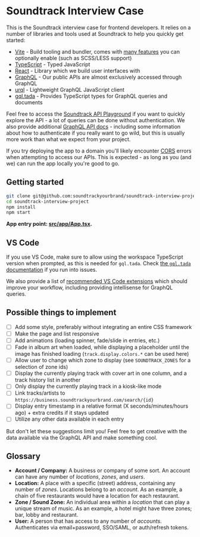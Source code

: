 # Soundtrack Interview Case

This is the Soundtrack interview case for frontend developers. It relies on a number of libraries and tools used at Soundtrack to help you quickly get started:

- [Vite](https://vite.dev/) - Build tooling and bundler, comes with [many features](https://vite.dev/guide/features.html) you can optionally enable (such as SCSS/LESS support)
- [TypeScript](https://www.typescriptlang.org/) - Typed JavaScript
- [React](https://react.dev/) - Library which we build user interfaces with
- [GraphQL](https://graphql.org/) - Our public APIs are almost exclusively accessed through GraphQL
- [urql](https://github.com/urql-graphql/urql) - Lightweight GraphQL JavaScript client
- [gql.tada](https://github.com/0no-co/gql.tada) - Provides TypeScript types for GraphQL queries and documents

Feel free to access the [Soundtrack API Playground](https://api.soundtrackyourbrand.com/v2/explore)
if you want to quickly explore the API - a lot of queries can be done without authentication.
We also provide additional [GraphQL API docs](https://api.soundtrackyourbrand.com/v2/docs) -
including some information about how to authenticate if you really want to go
wild, but this is usually more work than what we expect from your project.

If you try deploying the app to a domain you'll likely encounter
[CORS](https://developer.mozilla.org/en-US/docs/Web/HTTP/CORS) errors when
attempting to access our APIs. This is expected - as long as you (and we) can
run the app locally you're good to go.

## Getting started

```sh
git clone git@github.com:soundtrackyourbrand/soundtrack-interview-project.git
cd soundtrack-interview-project
npm install
npm start
```

**App entry point: [src/app/App.tsx](src/app/App.tsx).**

## VS Code

If you use VS Code, make sure to allow using the workspace TypeScript version when prompted, as this is needed for `gql.tada`.
Check [the `gql.tada` documentation](https://gql-tada.0no.co/get-started/) if you run into issues.

We also provide a list of [recommended VS Code extensions](.vscode/extensions.json) which should improve your workflow, including providing intellisense for GraphQL queries.

## Possible things to implement

- [ ] Add some style, preferably without integrating an entire CSS framework
- [ ] Make the page and list responsive
- [ ] Add animations (loading spinner, fade/slide in entries, etc.)
- [ ] Fade in album art when loaded, while displaying a placeholder until the image has finished loading (`track.display.colors.*` can be used here)
- [ ] Allow user to change which zone to display (see `SOUNDTRACK_ZONES` for a selection of zone ids)
- [ ] Display the currently playing track with cover art in one column, and a track history list in another
- [ ] Only display the currently playing track in a kiosk-like mode
- [ ] Link tracks/artists to `https://business.soundtrackyourbrand.com/search/{id}`
- [ ] Display entry timestamp in a relative format (X seconds/minutes/hours ago) + extra credits if it stays updated
- [ ] Utilize any other data available in each entry

But don't let these suggestions limit you! Feel free to get creative with the data available via the GraphQL API and make something cool.

## Glossary

- **Account / Company:** A business or company of some sort. An account can have any number of _locations_, _zones_, and _users_.
- **Location:** A place with a specific (street) address, containing any number of _zones_. Locations belong to an _account_. As an example, a chain of five restaurants would have a location for each restaurant.
- **Zone / Sound Zone:** An individual area within a _location_ that can play a unique stream of music. As an example, a hotel might have three zones; bar, lobby and restaurant.
- **User:** A person that has access to any number of _accounts_. Authenticates via email+password, SSO/SAML, or auth/refresh tokens.
